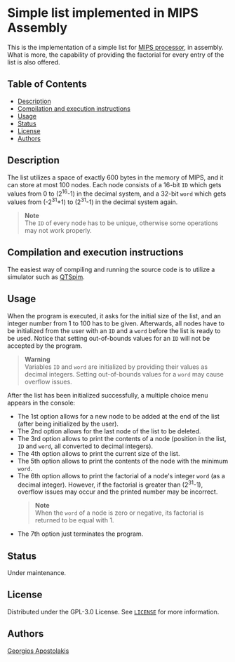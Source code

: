 # Simple list implemented in MIPS Assembly

This is the implementation of a simple list for [MIPS processor](https://en.wikipedia.org/wiki/MIPS_architecture), in assembly.
What is more, the capability of providing the factorial for every entry of the list is also offered.

## Table of Contents

- [Description](#description)
- [Compilation and execution instructions](#compilation-and-execution-instructions)
- [Usage](#usage)
- [Status](#status)
- [License](#license)
- [Authors](#authors)

## Description
The list utilizes a space of exactly 600 bytes in the memory of MIPS, and it can store at most 100 nodes.
Each node consists of a 16-bit `ID` which gets values from 0 to (2<sup>16</sup>-1) in the decimal system,
and a 32-bit `word` which gets values from (-2<sup>31</sup>+1) to (2<sup>31</sup>-1) in the decimal system again. 

> **Note**  
> The `ID` of every node has to be unique, otherwise some operations may not work properly.

## Compilation and execution instructions

The easiest way of compiling and running the source code is to utilize a simulator such as [QTSpim](http://spimsimulator.sourceforge.net). 

## Usage

When the program is executed, it asks for the initial size of the list, and an integer number
from 1 to 100 has to be given. Afterwards, all nodes have to be initialized from the user
with an `ID` and a `word` before the list is ready to be used. Notice that setting out-of-bounds
values for an `ID` will not be accepted by the program.

> **Warning**  
> Variables `ID` and `word` are initialized by providing their values as decimal integers.
Setting out-of-bounds values for a `word` may cause overflow issues.

After the list has been initialized successfully, a multiple choice menu appears in the console:
- The 1st option allows for a new node to be added at the end of the list (after being initialized by the user).
- The 2nd option allows for the last node of the list to be deleted.
- The 3rd option allows to print the contents of a node (position in the list, `ID` and `word`, all converted to decimal integers).
- The 4th option allows to print the current size of the list.
- The 5th option allows to print the contents of the node with the minimum `word`.
- The 6th option allows to print the factorial of a node's integer `word` (as a decimal integer).
However, if the factorial is greater than (2<sup>31</sup>-1), overflow issues may occur and the printed number may be incorrect.
  > **Note**  
  When the `word` of a node is zero or negative, its factorial is returned to be equal with 1.
- The 7th option just terminates the program.

## Status

Under maintenance.

## License

Distributed under the GPL-3.0 License. See [`LICENSE`](LICENSE) for more information.

## Authors

[Georgios Apostolakis](https://www.linkedin.com/in/giorgapost)
